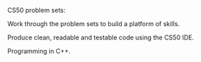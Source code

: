 CS50 problem sets:

Work through the problem sets to build a platform of skills.

Produce clean, readable and testable code using the CS50 IDE.

Programming in C++.
